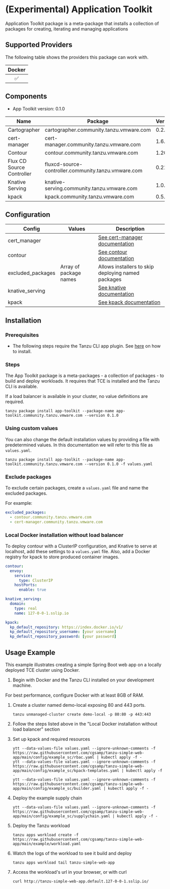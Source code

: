 # (Experimental) Application Toolkit

Application Toolkit package is a meta-package that installs a collection of packages for creating, iterating and managing applications

## Supported Providers

The following table shows the providers this package can work with.

| Docker |
|:---:|
| ✅  |

## Components

* App Toolkit version: 0.1.0

| Name | Package | Version |
|---------|----------------|---|
| Cartographer | cartographer.community.tanzu.vmware.com | 0.2.2 |
| cert-manager | cert-manager.community.tanzu.vmware.com | 1.6.1 |
| Contour | contour.community.tanzu.vmware.com | 1.20.1 |
| Flux CD Source Controller | fluxcd-source-controller.community.tanzu.vmware.com | 0.21.2 |
| Knative Serving | knative-serving.community.tanzu.vmware.com | 1.0.0 |
| kpack | kpack.community.tanzu.vmware.com | 0.5.1 |

## Configuration

| Config | Values | Description |
|--------|--------|-------------|
| cert_manager | | [See cert-manager documentation](https://tanzucommunityedition.io/docs/package-readme-cert-manager-1.6.1/#configuration)|
| contour | | [See contour documentation](https://tanzucommunityedition.io/docs/package-readme-contour-1.20.1/#configuration-reference) |
| excluded_packages  | Array of package names | Allows installers to skip deploying named packages |
| knative_serving | | [See knative documentation](https://tanzucommunityedition.io/docs/package-readme-knative-serving-1.0.0/#configuration) |
| kpack | | [See kpack documentation](https://tanzucommunityedition.io/docs/package-readme-kpack-0.5.1/#kpack-configuration) |

## Installation

### Prerequisites

* The following steps require the Tanzu CLI app plugin. See [here](https://github.com/vmware-tanzu/apps-cli-plugin#getting-started) on how to install.

### Steps

The App Toolkit package is a meta-packages - a collection of packages - to build and deploy workloads. It requires that TCE is installed and the Tanzu CLI is available.

If a load balancer is available in your cluster, no value definitions are required.

```shell
tanzu package install app-toolkit --package-name app-toolkit.community.tanzu.vmware.com --version 0.1.0
```

### Using custom values

You can also change the default installation values by providing a file with predetermined values. In this documentation we will refer to this file as `values.yaml`.

```shell
tanzu package install app-toolkit --package-name app-toolkit.community.tanzu.vmware.com --version 0.1.0 -f values.yaml
```

### Exclude packages

To exclude certain packages, create a `values.yaml` file and name the excluded packages.

For example:

```yaml
excluded_packages:
  - contour.community.tanzu.vmware.com
  - cert-manager.community.tanzu.vmware.com
```

### Local Docker installation without load balancer

To deploy contour with a ClusterIP configuration, and Knative to serve at localhost, add these settings to a `values.yaml` file. Also, add a Docker registry for kpack to store produced container images.

```yaml
contour:
  envoy:
    service:
      type: ClusterIP
    hostPorts:
      enable: true

knative_serving:
  domain:
    type: real
    name: 127-0-0-1.sslip.io

kpack:
  kp_default_repository: https://index.docker.io/v1/
  kp_default_repository_username: [your username]
  kp_default_repository_password: [your password]
```

## Usage Example

This example illustrates creating a simple Spring Boot web app on a locally deployed TCE cluster using Docker.

1. Begin with Docker and the Tanzu CLI installed on your development machine.

  For best performance, configure Docker with at least 8GB of RAM.

1. Create a cluster named demo-local exposing 80 and 443 ports.

    ```shell
    tanzu unmanaged-cluster create demo-local -p 80:80 -p 443:443
    ```

1. Follow the steps listed above in the "Local Docker installation without load balancer" section

1. Set up kpack and required resources

    ```shell
    ytt --data-values-file values.yaml --ignore-unknown-comments -f https://raw.githubusercontent.com/cgsamp/tanzu-simple-web-app/main/config/example_sc/rbac.yaml | kubectl apply -f -
    ytt --data-values-file values.yaml --ignore-unknown-comments -f https://raw.githubusercontent.com/cgsamp/tanzu-simple-web-app/main/config/example_sc/kpack-templates.yaml | kubectl apply -f -
    ytt --data-values-file values.yaml --ignore-unknown-comments -f https://raw.githubusercontent.com/cgsamp/tanzu-simple-web-app/main/config/example_sc/builder.yaml | kubectl apply -f -
    ```

1. Deploy the example supply chain

    ```shell
    ytt --data-values-file values.yaml --ignore-unknown-comments -f https://raw.githubusercontent.com/cgsamp/tanzu-simple-web-app/main/config/example_sc/supplychain.yaml | kubectl apply -f -
    ```

1. Deploy the Tanzu workload

    ```shell
    tanzu apps workload create -f https://raw.githubusercontent.com/cgsamp/tanzu-simple-web-app/main/example/workload.yaml
    ```

1. Watch the logs of the workload to see it build and deploy

    ```shell
    tanzu apps workload tail tanzu-simple-web-app
    ```

1. Access the workload's url in your browser, or with curl

    ```shell
    curl http://tanzu-simple-web-app.default.127-0-0-1.sslip.io/
    ```
